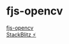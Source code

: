 fjs-opencv
=============
[fjs-opencv ](https://imneverdied.github.io/fjs-opencv/) <br>
[StackBlitz ⚡️](https://fjs-opencv.stackblitz.io/)
